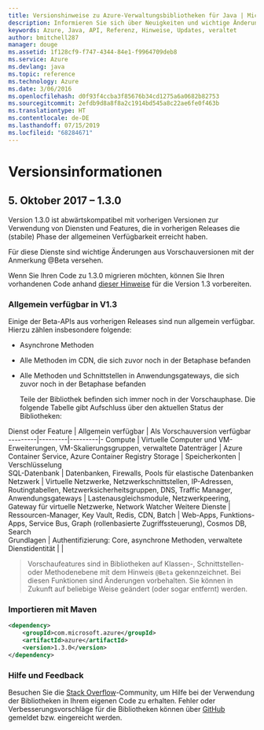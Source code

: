 ```yaml
---
title: Versionshinweise zu Azure-Verwaltungsbibliotheken für Java | Microsoft-Dokumentation
description: Informieren Sie sich über Neuigkeiten und wichtige Änderungen in den Azure-Verwaltungsbibliotheken für Java.
keywords: Azure, Java, API, Referenz, Hinweise, Updates, veraltet
author: bmitchell287
manager: douge
ms.assetid: 1f128cf9-f747-4344-84e1-f9964709deb8
ms.service: Azure
ms.devlang: java
ms.topic: reference
ms.technology: Azure
ms.date: 3/06/2016
ms.openlocfilehash: d0f93f4ccba3f85676b34cd1275a6a0682b82753
ms.sourcegitcommit: 2efdb9d8a8f8a2c1914bd545a8c22ae6fe0f463b
ms.translationtype: HT
ms.contentlocale: de-DE
ms.lasthandoff: 07/15/2019
ms.locfileid: "68284671"
---
```

# <a name="release-notes"></a>Versionsinformationen 

## <a name="october-5-2017---130"></a>5\. Oktober 2017 – 1.3.0 

Version 1.3.0 ist abwärtskompatibel mit vorherigen Versionen zur Verwendung von Diensten und Features, die in vorherigen Releases die (stabile) Phase der allgemeinen Verfügbarkeit erreicht haben.

Für diese Dienste sind wichtige Änderungen aus Vorschauversionen mit der Anmerkung @Beta versehen.

Wenn Sie Ihren Code zu 1.3.0 migrieren möchten, können Sie Ihren vorhandenen Code anhand [dieser Hinweise](https://github.com/Azure/azure-sdk-for-java/blob/master/notes/prepare-for-1.3.0.md) für die Version 1.3 vorbereiten.

### <a name="generally-availabile-in-v13"></a>Allgemein verfügbar in V1.3

Einige der Beta-APIs aus vorherigen Releases sind nun allgemein verfügbar. Hierzu zählen insbesondere folgende:

- Asynchrone Methoden
- Alle Methoden im CDN, die sich zuvor noch in der Betaphase befanden
- Alle Methoden und Schnittstellen in Anwendungsgateways, die sich zuvor noch in der Betaphase befanden

  Teile der Bibliothek befinden sich immer noch in der Vorschauphase. Die folgende Tabelle gibt Aufschluss über den aktuellen Status der Bibliotheken:

Dienst oder Feature | Allgemein verfügbar | Als Vorschauversion verfügbar 
---------|---------|---------|-
Compute  | Virtuelle Computer und VM-Erweiterungen, VM-Skalierungsgruppen, verwaltete Datenträger   | Azure Container Service, Azure Container Registry 
Storage   |  Speicherkonten       |    Verschlüsselung     
SQL-Datenbank  | Datenbanken, Firewalls, Pools für elastische Datenbanken              
Netzwerk    |  Virtuelle Netzwerke, Netzwerkschnittstellen, IP-Adressen, Routingtabellen, Netzwerksicherheitsgruppen, DNS, Traffic Manager, Anwendungsgateways  |    Lastenausgleichsmodule, Netzwerkpeering, Gateway für virtuelle Netzwerke, Network Watcher 
Weitere Dienste    |  Ressourcen-Manager, Key Vault, Redis, CDN, Batch       |  Web-Apps, Funktions-Apps, Service Bus, Graph (rollenbasierte Zugriffssteuerung), Cosmos DB, Search  
Grundlagen     |   Authentifizierung: Core, asynchrone Methoden, verwaltete Dienstidentität      |      |

> Vorschaufeatures sind in Bibliotheken auf Klassen-, Schnittstellen- oder Methodenebene mit dem Hinweis `@Beta` gekennzeichnet. Bei diesen Funktionen sind Änderungen vorbehalten. Sie können in Zukunft auf beliebige Weise geändert (oder sogar entfernt) werden.

### <a name="import-with-maven"></a>Importieren mit Maven

```XML
<dependency>
    <groupId>com.microsoft.azure</groupId>
    <artifactId>azure</artifactId>
    <version>1.3.0</version>
</dependency>
```

### <a name="get-help-and-give-feedback"></a>Hilfe und Feedback

Besuchen Sie die [Stack Overflow](http://stackoverflow.com/questions/tagged/azure-java-sdk)-Community, um Hilfe bei der Verwendung der Bibliotheken in Ihrem eigenen Code zu erhalten. Fehler oder Verbesserungsvorschläge für die Bibliotheken können über [GitHub](https://github.com/Azure/azure-sdk-for-java/issues) gemeldet bzw. eingereicht werden.


